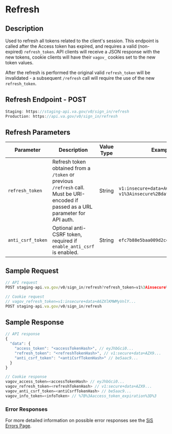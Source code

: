 # Refresh

## Description

Used to refresh all tokens related to the client's session. This endpoint is called after the Access token has expired, and requires a valid (non-expired) `refresh_token`. API clients will receive a JSON response with the new tokens, cookie clients will have their `vagov_` cookies set to the new token values.

After the refresh is performed the original valid `refresh_token` will be invalidated - a subsequent `/refresh` call will require the use of the new `refresh_token`.

## Refresh Endpoint - POST

```jsx
Staging: https://staging-api.va.gov/v0/sign_in/refresh
Production: https://api.va.gov/v0/sign_in/refresh
```

## Refresh Parameters

| Parameter | Description | Value Type | Example Values |
| --- | --- | --- | --- |
| `refresh_token` | Refresh token obtained from a `/token` or previous `/refresh` call. Must be URI-encoded if passed as a URL parameter for API auth. | String | `v1:insecure+data+A6ZXlKMWMyVnlY...`, `v1%3Ainsecure%2Bdata%2BA6ZXlKMWMyVnlY...` |
| `anti_csrf_token` | Optional anti-CSRF token, required if `enable_anti_csrf` is enabled. | String | `efc7b88e5baa009d2cc0e1cf7c6d31b4` |

## Sample Request

```javascript
// API request
POST staging-api.va.gov/v0/sign_in/refresh?refresh_token=v1%3Ainsecure%2Bdata%2BA6ZXlKMWMyVnlY...

// Cookie request
// vagov_refresh_token=v1:insecure+data+A6ZXlKMWMyVnlY...
POST staging-api.va.gov/v0/sign_in/refresh
```

## Sample Response

```javascript
// API response
{
  "data": {
    "access_token": "<accessTokenHash>", // eyJhbGci0...
    "refresh_token": "<refreshTokenHash>", // v1:secure+data+AZX9...
    "anti_csrf_token": "<antiCsrfTokenHash>" // be5aac9...
  }
}

// Cookie response
vagov_access_token=<accessTokenHash> // eyJhbGci0...
vagov_refresh_token=<refreshTokenHash> // v1:secure+data+AZX9...
vagov_anti_csrf_token=<antiCsrfTokenHash> // be5aac9...
vagov_info_token=<infoToken> // %7B%3Aaccess_token_expiration%3D%3
```

### Error Responses

For more detailed information on possible error responses see the [SiS Errors Page](../errors.md#refresh---sign_inrefresh).
